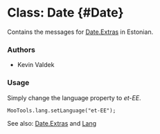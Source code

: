 Class: Date {#Date}
=====================================

Contains the messages for [Date.Extras][] in Estonian.

### Authors

* Kevin Valdek

### Usage

Simply change the language property to *et-EE*.

	MooTools.lang.setLanguage("et-EE");

See also: [Date.Extras][] and [Lang][]

[Lang]: http://www.mootools.net/docs/more/Core/Lang 
[Date.Extras]: http://www.mootools.net/docs/more/Native/Date.Extras